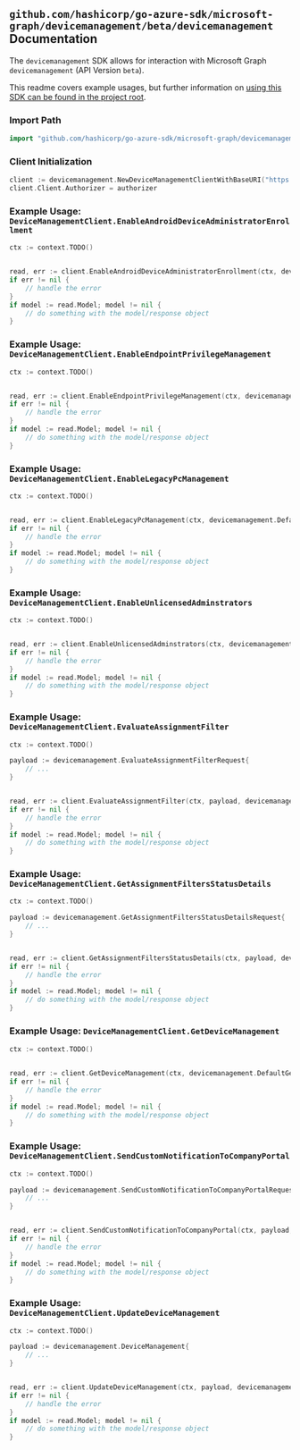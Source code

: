 
## `github.com/hashicorp/go-azure-sdk/microsoft-graph/devicemanagement/beta/devicemanagement` Documentation

The `devicemanagement` SDK allows for interaction with Microsoft Graph `devicemanagement` (API Version `beta`).

This readme covers example usages, but further information on [using this SDK can be found in the project root](https://github.com/hashicorp/go-azure-sdk/tree/main/docs).

### Import Path

```go
import "github.com/hashicorp/go-azure-sdk/microsoft-graph/devicemanagement/beta/devicemanagement"
```


### Client Initialization

```go
client := devicemanagement.NewDeviceManagementClientWithBaseURI("https://graph.microsoft.com")
client.Client.Authorizer = authorizer
```


### Example Usage: `DeviceManagementClient.EnableAndroidDeviceAdministratorEnrollment`

```go
ctx := context.TODO()


read, err := client.EnableAndroidDeviceAdministratorEnrollment(ctx, devicemanagement.DefaultEnableAndroidDeviceAdministratorEnrollmentOperationOptions())
if err != nil {
	// handle the error
}
if model := read.Model; model != nil {
	// do something with the model/response object
}
```


### Example Usage: `DeviceManagementClient.EnableEndpointPrivilegeManagement`

```go
ctx := context.TODO()


read, err := client.EnableEndpointPrivilegeManagement(ctx, devicemanagement.DefaultEnableEndpointPrivilegeManagementOperationOptions())
if err != nil {
	// handle the error
}
if model := read.Model; model != nil {
	// do something with the model/response object
}
```


### Example Usage: `DeviceManagementClient.EnableLegacyPcManagement`

```go
ctx := context.TODO()


read, err := client.EnableLegacyPcManagement(ctx, devicemanagement.DefaultEnableLegacyPcManagementOperationOptions())
if err != nil {
	// handle the error
}
if model := read.Model; model != nil {
	// do something with the model/response object
}
```


### Example Usage: `DeviceManagementClient.EnableUnlicensedAdminstrators`

```go
ctx := context.TODO()


read, err := client.EnableUnlicensedAdminstrators(ctx, devicemanagement.DefaultEnableUnlicensedAdminstratorsOperationOptions())
if err != nil {
	// handle the error
}
if model := read.Model; model != nil {
	// do something with the model/response object
}
```


### Example Usage: `DeviceManagementClient.EvaluateAssignmentFilter`

```go
ctx := context.TODO()

payload := devicemanagement.EvaluateAssignmentFilterRequest{
	// ...
}


read, err := client.EvaluateAssignmentFilter(ctx, payload, devicemanagement.DefaultEvaluateAssignmentFilterOperationOptions())
if err != nil {
	// handle the error
}
if model := read.Model; model != nil {
	// do something with the model/response object
}
```


### Example Usage: `DeviceManagementClient.GetAssignmentFiltersStatusDetails`

```go
ctx := context.TODO()

payload := devicemanagement.GetAssignmentFiltersStatusDetailsRequest{
	// ...
}


read, err := client.GetAssignmentFiltersStatusDetails(ctx, payload, devicemanagement.DefaultGetAssignmentFiltersStatusDetailsOperationOptions())
if err != nil {
	// handle the error
}
if model := read.Model; model != nil {
	// do something with the model/response object
}
```


### Example Usage: `DeviceManagementClient.GetDeviceManagement`

```go
ctx := context.TODO()


read, err := client.GetDeviceManagement(ctx, devicemanagement.DefaultGetDeviceManagementOperationOptions())
if err != nil {
	// handle the error
}
if model := read.Model; model != nil {
	// do something with the model/response object
}
```


### Example Usage: `DeviceManagementClient.SendCustomNotificationToCompanyPortal`

```go
ctx := context.TODO()

payload := devicemanagement.SendCustomNotificationToCompanyPortalRequest{
	// ...
}


read, err := client.SendCustomNotificationToCompanyPortal(ctx, payload, devicemanagement.DefaultSendCustomNotificationToCompanyPortalOperationOptions())
if err != nil {
	// handle the error
}
if model := read.Model; model != nil {
	// do something with the model/response object
}
```


### Example Usage: `DeviceManagementClient.UpdateDeviceManagement`

```go
ctx := context.TODO()

payload := devicemanagement.DeviceManagement{
	// ...
}


read, err := client.UpdateDeviceManagement(ctx, payload, devicemanagement.DefaultUpdateDeviceManagementOperationOptions())
if err != nil {
	// handle the error
}
if model := read.Model; model != nil {
	// do something with the model/response object
}
```
